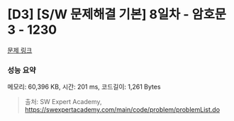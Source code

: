 # [D3] [S/W 문제해결 기본] 8일차 - 암호문3 - 1230 

[문제 링크](https://swexpertacademy.com/main/code/problem/problemDetail.do?contestProbId=AV14zIwqAHwCFAYD) 

### 성능 요약

메모리: 60,396 KB, 시간: 201 ms, 코드길이: 1,261 Bytes



> 출처: SW Expert Academy, https://swexpertacademy.com/main/code/problem/problemList.do